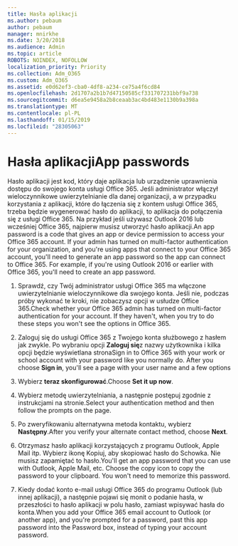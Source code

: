 ```yaml
---
title: Hasła aplikacji
ms.author: pebaum
author: pebaum
manager: mnirkhe
ms.date: 3/20/2018
ms.audience: Admin
ms.topic: article
ROBOTS: NOINDEX, NOFOLLOW
localization_priority: Priority
ms.collection: Adm_O365
ms.custom: Adm_O365
ms.assetid: e0d62ef3-cba0-4df8-a234-ce75a4f6cd84
ms.openlocfilehash: 2d1707a2b1b7d47150585cf331707231bbf9a738
ms.sourcegitcommit: d6ea5e9458a2b8ceaab3ac4bd483e1130b9a398a
ms.translationtype: MT
ms.contentlocale: pl-PL
ms.lasthandoff: 01/15/2019
ms.locfileid: "28305063"
---
```

# <a name="app-passwords"></a><span data-ttu-id="d3f7e-102">Hasła aplikacji</span><span class="sxs-lookup"><span data-stu-id="d3f7e-102">App passwords</span></span>

<span data-ttu-id="d3f7e-p101">Hasło aplikacji jest kod, który daje aplikacja lub urządzenie uprawnienia dostępu do swojego konta usługi Office 365. Jeśli administrator włączył wieloczynnikowe uwierzytelnianie dla danej organizacji, a w przypadku korzystania z aplikacji, które do łączenia się z kontem usługi Office 365, trzeba będzie wygenerować hasło do aplikacji, to aplikacja do połączenia się z usługi Office 365. Na przykład jeśli używasz Outlook 2016 lub wcześniej Office 365, najpierw musisz utworzyć hasło aplikacji.</span><span class="sxs-lookup"><span data-stu-id="d3f7e-p101">An app password is a code that gives an app or device permission to access your Office 365 account. If your admin has turned on multi-factor authentication for your organization, and you're using apps that connect to your Office 365 account, you'll need to generate an app password so the app can connect to Office 365. For example, if you're using Outlook 2016 or earlier with Office 365, you'll need to create an app password.</span></span>
  
1. <span data-ttu-id="d3f7e-p102">Sprawdź, czy Twój administrator usługi Office 365 ma włączone uwierzytelnianie wieloczynnikowe dla swojego konta. Jeśli nie, podczas próby wykonać te kroki, nie zobaczysz opcji w usłudze Office 365.</span><span class="sxs-lookup"><span data-stu-id="d3f7e-p102">Check whether your Office 365 admin has turned on multi-factor authentication for your account. If they haven't, when you try to do these steps you won't see the options in Office 365.</span></span>
    
2. <span data-ttu-id="d3f7e-p103">Zaloguj się do usługi Office 365 z Twojego konta służbowego z hasłem jak zwykle. Po wybraniu opcji **Zaloguj się**z nazwy użytkownika i kilka opcji będzie wyświetlana strona</span><span class="sxs-lookup"><span data-stu-id="d3f7e-p103">Sign in to Office 365 with your work or school account with your password like you normally do. After you choose **Sign in**, you'll see a page with your user name and a few options</span></span> 
    
3. <span data-ttu-id="d3f7e-110">Wybierz **teraz skonfigurować**.</span><span class="sxs-lookup"><span data-stu-id="d3f7e-110">Choose **Set it up now**.</span></span> 
    
4. <span data-ttu-id="d3f7e-111">Wybierz metodę uwierzytelniania, a następnie postępuj zgodnie z instrukcjami na stronie.</span><span class="sxs-lookup"><span data-stu-id="d3f7e-111">Select your authentication method and then follow the prompts on the page.</span></span>
    
5. <span data-ttu-id="d3f7e-112">Po zweryfikowaniu alternatywna metoda kontaktu, wybierz **Następny**.</span><span class="sxs-lookup"><span data-stu-id="d3f7e-112">After you verify your alternate contact method, choose **Next**.</span></span> 
    
6. <span data-ttu-id="d3f7e-p104">Otrzymasz hasło aplikacji korzystających z programu Outlook, Apple Mail itp. Wybierz ikonę Kopiuj, aby skopiować hasło do Schowka. Nie musisz zapamiętać to hasło.</span><span class="sxs-lookup"><span data-stu-id="d3f7e-p104">You'll get an app password that you can use with Outlook, Apple Mail, etc. Choose the copy icon to copy the password to your clipboard. You won't need to memorize this password.</span></span> 
    
7. <span data-ttu-id="d3f7e-115">Kiedy dodać konto e-mail usługi Office 365 do programu Outlook (lub innej aplikacji), a następnie pojawi się monit o podanie hasła, w przeszłości to hasło aplikacji w polu hasło, zamiast wpisywać hasła do konta.</span><span class="sxs-lookup"><span data-stu-id="d3f7e-115">When you add your Office 365 email account to Outlook (or another app), and you're prompted for a password, past this app password into the Password box, instead of typing your account password.</span></span> 
    

